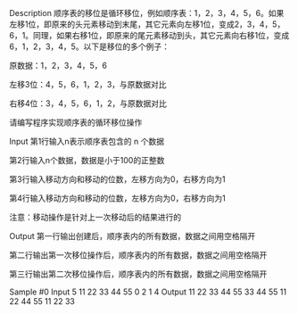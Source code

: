Description
顺序表的移位是循环移位，例如顺序表：1，2，3，4，5，6。如果左移1位，即原来的头元素移动到末尾，其它元素向左移1位，变成2，3，4，5，6，1。同理，如果右移1位，即原来的尾元素移动到头，其它元素向右移1位，变成6，1，2，3，4，5。以下是移位的多个例子：

原数据：1，2，3，4，5，6

左移3位：4，5，6，1，2，3，与原数据对比

右移4位：3，4，5，6，1，2，与原数据对比

请编写程序实现顺序表的循环移位操作

Input
第1行输入n表示顺序表包含的 n 个数据

第2行输入n个数据，数据是小于100的正整数

第3行输入移动方向和移动的位数，左移方向为0，右移方向为1

第4行输入移动方向和移动的位数，左移方向为0，右移方向为1

注意：移动操作是针对上一次移动后的结果进行的

Output
第一行输出创建后，顺序表内的所有数据，数据之间用空格隔开

第二行输出第一次移位操作后，顺序表内的所有数据，数据之间用空格隔开

第三行输出第二次移位操作后，顺序表内的所有数据，数据之间用空格隔开

Sample
#0
Input
5
11 22 33 44 55
0 2
1 4
Output
11 22 33 44 55 
33 44 55 11 22 
44 55 11 22 33 